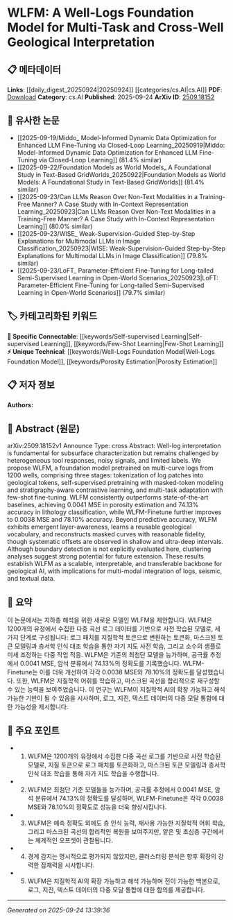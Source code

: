 <!-- KEYWORD_LINKING_METADATA:
{
  "processed_timestamp": "2025-09-24T13:39:36.741679",
  "vocabulary_version": "1.0",
  "selected_keywords": [
    "Well-Logs Foundation Model",
    "Self-supervised Learning",
    "Few-Shot Learning",
    "Porosity Estimation"
  ],
  "rejected_keywords": [],
  "similarity_scores": {
    "Well-Logs Foundation Model": 0.78,
    "Self-supervised Learning": 0.82,
    "Few-Shot Learning": 0.8,
    "Porosity Estimation": 0.75
  },
  "extraction_method": "AI_prompt_based",
  "budget_applied": true,
  "candidates_json": {
    "candidates": [
      {
        "surface": "Well-Logs Foundation Model",
        "canonical": "Well-Logs Foundation Model",
        "aliases": [
          "WLFM"
        ],
        "category": "unique_technical",
        "rationale": "This model is a novel approach specific to geological interpretation, offering new connections in geological AI research.",
        "novelty_score": 0.85,
        "connectivity_score": 0.65,
        "specificity_score": 0.9,
        "link_intent_score": 0.78
      },
      {
        "surface": "Self-supervised pretraining",
        "canonical": "Self-supervised Learning",
        "aliases": [
          "self-supervised"
        ],
        "category": "specific_connectable",
        "rationale": "Links to existing self-supervised learning techniques, enhancing connections with similar methodologies.",
        "novelty_score": 0.45,
        "connectivity_score": 0.88,
        "specificity_score": 0.7,
        "link_intent_score": 0.82
      },
      {
        "surface": "Few-shot fine-tuning",
        "canonical": "Few-Shot Learning",
        "aliases": [
          "few-shot"
        ],
        "category": "specific_connectable",
        "rationale": "Connects to the growing body of work on few-shot learning, relevant for model adaptation.",
        "novelty_score": 0.5,
        "connectivity_score": 0.85,
        "specificity_score": 0.75,
        "link_intent_score": 0.8
      },
      {
        "surface": "Porosity estimation",
        "canonical": "Porosity Estimation",
        "aliases": [],
        "category": "unique_technical",
        "rationale": "A specific application in geological interpretation, linking to subsurface characterization studies.",
        "novelty_score": 0.7,
        "connectivity_score": 0.6,
        "specificity_score": 0.85,
        "link_intent_score": 0.75
      }
    ],
    "ban_list_suggestions": [
      "method",
      "performance",
      "accuracy"
    ]
  },
  "decisions": [
    {
      "candidate_surface": "Well-Logs Foundation Model",
      "resolved_canonical": "Well-Logs Foundation Model",
      "decision": "linked",
      "scores": {
        "novelty": 0.85,
        "connectivity": 0.65,
        "specificity": 0.9,
        "link_intent": 0.78
      }
    },
    {
      "candidate_surface": "Self-supervised pretraining",
      "resolved_canonical": "Self-supervised Learning",
      "decision": "linked",
      "scores": {
        "novelty": 0.45,
        "connectivity": 0.88,
        "specificity": 0.7,
        "link_intent": 0.82
      }
    },
    {
      "candidate_surface": "Few-shot fine-tuning",
      "resolved_canonical": "Few-Shot Learning",
      "decision": "linked",
      "scores": {
        "novelty": 0.5,
        "connectivity": 0.85,
        "specificity": 0.75,
        "link_intent": 0.8
      }
    },
    {
      "candidate_surface": "Porosity estimation",
      "resolved_canonical": "Porosity Estimation",
      "decision": "linked",
      "scores": {
        "novelty": 0.7,
        "connectivity": 0.6,
        "specificity": 0.85,
        "link_intent": 0.75
      }
    }
  ]
}
-->

# WLFM: A Well-Logs Foundation Model for Multi-Task and Cross-Well Geological Interpretation

## 📋 메타데이터

**Links**: [[daily_digest_20250924|20250924]] [[categories/cs.AI|cs.AI]]
**PDF**: [Download](https://arxiv.org/pdf/2509.18152.pdf)
**Category**: cs.AI
**Published**: 2025-09-24
**ArXiv ID**: [2509.18152](https://arxiv.org/abs/2509.18152)

## 🔗 유사한 논문
- [[2025-09-19/Middo_ Model-Informed Dynamic Data Optimization for Enhanced LLM Fine-Tuning via Closed-Loop Learning_20250919|Middo: Model-Informed Dynamic Data Optimization for Enhanced LLM Fine-Tuning via Closed-Loop Learning]] (81.4% similar)
- [[2025-09-22/Foundation Models as World Models_ A Foundational Study in Text-Based GridWorlds_20250922|Foundation Models as World Models: A Foundational Study in Text-Based GridWorlds]] (81.4% similar)
- [[2025-09-23/Can LLMs Reason Over Non-Text Modalities in a Training-Free Manner? A Case Study with In-Context Representation Learning_20250923|Can LLMs Reason Over Non-Text Modalities in a Training-Free Manner? A Case Study with In-Context Representation Learning]] (80.0% similar)
- [[2025-09-23/WISE_ Weak-Supervision-Guided Step-by-Step Explanations for Multimodal LLMs in Image Classification_20250923|WISE: Weak-Supervision-Guided Step-by-Step Explanations for Multimodal LLMs in Image Classification]] (79.8% similar)
- [[2025-09-23/LoFT_ Parameter-Efficient Fine-Tuning for Long-tailed Semi-Supervised Learning in Open-World Scenarios_20250923|LoFT: Parameter-Efficient Fine-Tuning for Long-tailed Semi-Supervised Learning in Open-World Scenarios]] (79.7% similar)

## 🏷️ 카테고리화된 키워드
**🔗 Specific Connectable**: [[keywords/Self-supervised Learning|Self-supervised Learning]], [[keywords/Few-Shot Learning|Few-Shot Learning]]
**⚡ Unique Technical**: [[keywords/Well-Logs Foundation Model|Well-Logs Foundation Model]], [[keywords/Porosity Estimation|Porosity Estimation]]

## 📋 저자 정보

**Authors:** 

## 📄 Abstract (원문)

arXiv:2509.18152v1 Announce Type: cross 
Abstract: Well-log interpretation is fundamental for subsurface characterization but remains challenged by heterogeneous tool responses, noisy signals, and limited labels. We propose WLFM, a foundation model pretrained on multi-curve logs from 1200 wells, comprising three stages: tokenization of log patches into geological tokens, self-supervised pretraining with masked-token modeling and stratigraphy-aware contrastive learning, and multi-task adaptation with few-shot fine-tuning. WLFM consistently outperforms state-of-the-art baselines, achieving 0.0041 MSE in porosity estimation and 74.13\% accuracy in lithology classification, while WLFM-Finetune further improves to 0.0038 MSE and 78.10\% accuracy. Beyond predictive accuracy, WLFM exhibits emergent layer-awareness, learns a reusable geological vocabulary, and reconstructs masked curves with reasonable fidelity, though systematic offsets are observed in shallow and ultra-deep intervals. Although boundary detection is not explicitly evaluated here, clustering analyses suggest strong potential for future extension. These results establish WLFM as a scalable, interpretable, and transferable backbone for geological AI, with implications for multi-modal integration of logs, seismic, and textual data.

## 📝 요약

이 논문에서는 지하층 해석을 위한 새로운 모델인 WLFM을 제안합니다. WLFM은 1200개의 유정에서 수집한 다중 곡선 로그 데이터를 기반으로 사전 학습된 모델로, 세 가지 단계로 구성됩니다: 로그 패치를 지질학적 토큰으로 변환하는 토큰화, 마스크된 토큰 모델링과 층서학 인식 대조 학습을 통한 자기 지도 사전 학습, 그리고 소수의 샘플로 미세 조정하는 다중 작업 적응. WLFM은 기존의 최첨단 모델을 능가하며, 공극률 추정에서 0.0041 MSE, 암석 분류에서 74.13%의 정확도를 기록했습니다. WLFM-Finetune는 이를 더욱 개선하여 각각 0.0038 MSE와 78.10%의 정확도를 달성했습니다. 또한, WLFM은 지질학적 어휘를 학습하고, 마스크된 곡선을 합리적으로 재구성할 수 있는 능력을 보여주었습니다. 이 연구는 WLFM이 지질학적 AI의 확장 가능하고 해석 가능한 기반이 될 수 있음을 시사하며, 로그, 지진, 텍스트 데이터의 다중 모달 통합에 대한 가능성을 제시합니다.

## 🎯 주요 포인트

- 1. WLFM은 1200개의 유정에서 수집한 다중 곡선 로그를 기반으로 사전 학습된 모델로, 지질 토큰으로 로그 패치를 토큰화하고, 마스크된 토큰 모델링과 층서학 인식 대조 학습을 통해 자가 지도 학습을 수행합니다.
- 2. WLFM은 최첨단 기준 모델들을 능가하며, 공극률 추정에서 0.0041 MSE, 암석 분류에서 74.13%의 정확도를 달성하며, WLFM-Finetune은 각각 0.0038 MSE와 78.10%의 정확도로 성능을 더욱 향상시킵니다.
- 3. WLFM은 예측 정확도 외에도 층 인식 능력, 재사용 가능한 지질학적 어휘 학습, 그리고 마스크된 곡선의 합리적인 복원을 보여주지만, 얕은 및 초심층 구간에서는 체계적인 오프셋이 관찰됩니다.
- 4. 경계 감지는 명시적으로 평가되지 않았지만, 클러스터링 분석은 향후 확장의 강력한 잠재력을 시사합니다.
- 5. WLFM은 지질학적 AI의 확장 가능하고 해석 가능하며 전이 가능한 백본으로, 로그, 지진, 텍스트 데이터의 다중 모달 통합에 대한 함의를 제공합니다.


---

*Generated on 2025-09-24 13:39:36*